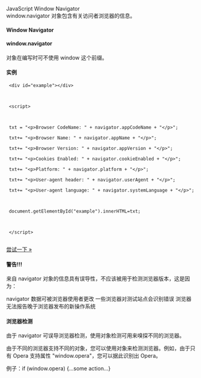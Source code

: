  JavaScript Window Navigator  
window.navigator 对象包含有关访问者浏览器的信息。

 

#### Window Navigator

 

#### window.navigator

 对象在编写时可不使用 window 这个前缀。

  
#### 实例

 
```
 <div id="example"></div>



 <script>



 txt = "<p>Browser CodeName: " + navigator.appCodeName + "</p>";

 txt+= "<p>Browser Name: " + navigator.appName + "</p>";

 txt+= "<p>Browser Version: " + navigator.appVersion + "</p>";

 txt+= "<p>Cookies Enabled: " + navigator.cookieEnabled + "</p>";

 txt+= "<p>Platform: " + navigator.platform + "</p>";

 txt+= "<p>User-agent header: " + navigator.userAgent + "</p>";

 txt+= "<p>User-agent language: " + navigator.systemLanguage + "</p>";



 document.getElementById("example").innerHTML=txt;



 </script>


```
 

[尝试一下 »](http://www.w3cschool.cc/try/try.php?filename=try_nav_all) 

 



#### 警告!!!

 来自 navigator 对象的信息具有误导性，不应该被用于检测浏览器版本，这是因为：

 
navigator 数据可被浏览器使用者更改
 一些浏览器对测试站点会识别错误
 浏览器无法报告晚于浏览器发布的新操作系统
 


#### 浏览器检测

 由于 navigator 可误导浏览器检测，使用对象检测可用来嗅探不同的浏览器。

 由于不同的浏览器支持不同的对象，您可以使用对象来检测浏览器。例如，由于只有 Opera 支持属性 "window.opera"，您可以据此识别出 Opera。

 例子：if (window.opera) {...some action...}

 

